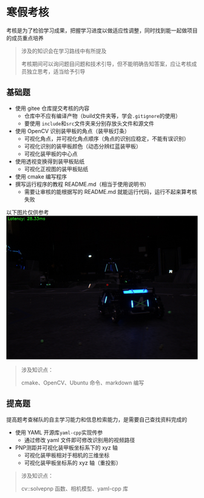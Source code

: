 # 寒假考核

考核是为了检验学习成果，把握学习进度以做适应性调整，同时找到能一起做项目的成员重点培养

> 涉及的知识会在学习路线中有所提及
>
> 考核期间可以询问题目问题和技术引导，但不能明确告知答案，应让考核成员独立思考，适当给予引导

## 基础题

- 使用 gitee 仓库提交考核的内容
  - 仓库中不应有编译产物（build文件夹等，学会`.gitignore`的使用）
  - 要使用 `include`和`src`文件夹来分别存放头文件和源文件
- 使用 OpenCV 识别装甲板的角点（装甲板灯条）
  - 可视化角点，并可视化角点顺序（角点的识别应稳定，不能有误识别）
  - 可视化识别的装甲板颜色（动态分辨红蓝装甲板）
  - 可视化装甲板的中心点
- 使用透视变换得到装甲板贴纸
  - 可视化正视图的装甲板贴纸
- 使用 cmake 编写程序
- 撰写运行程序的教程 README.md（相当于使用说明书）
  - 需要让审核的能根据写的 README.md 就能运行代码，运行不起来算考核失败

以下图片仅供参考
![armor](images/armor-detect.png)

> 涉及知识点：
>
> cmake、OpenCV、Ubuntu 命令、markdown 编写

## 提高题

提高题考查梯队的自主学习能力和信息检索能力，是需要自己查找资料完成的

- 使用 YAML 开源库`yaml-cpp`实现传参
  - 通过修改 yaml 文件即可修改识别用的视频路径
- PNP测距并可视化装甲板坐标系下的 xyz 轴
  - 可视化装甲板相对于相机的三维坐标
  - 可视化装甲板坐标系的 xyz 轴（重投影）

> 涉及知识点：
>
> cv::solvepnp 函数、相机模型、yaml-cpp 库

